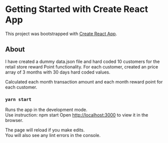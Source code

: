 # Getting Started with Create React App

This project was bootstrapped with [Create React App](https://github.com/facebook/create-react-app).

## About

I have created a dummy data.json file and hard coded 10 customers for the retail store reward Point functionality. For each customer, created an price array of 3 months with 30 days hard coded values. 

Calculated each month transaction amount and each month reward point for each customer.

### `yarn start`

Runs the app in the development mode.\
Use instruction: npm start
Open [http://localhost:3000](http://localhost:3000) to view it in the browser.

The page will reload if you make edits.\
You will also see any lint errors in the console.


